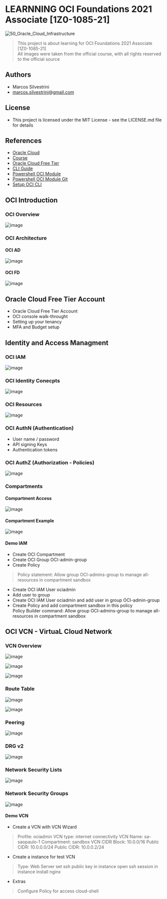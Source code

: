 # LEARNNING OCI Foundations 2021 Associate [1Z0-1085-21]

![50_Oracle_Cloud_Infrastructure](https://user-images.githubusercontent.com/62715900/135468618-d814c2ee-62d0-4be0-8240-578945d4b62c.png)

>This project is about learning for OCI Foundations 2021 Associate [1Z0-1085-21]\
>All images were taken from the official course, with all rights reserved to the official source

## Authors

- Marcos Silvestrini
- marcos.silvestrini@gmail.com

## License

- This project is licensed under the MIT License - see the LICENSE.md file for details

## References

- [Oracle Cloud](https://www.oracle.com/cloud/)
- [Course](https://learn.oracle.com/ols/learning-path/become-an-oci-foundation-associate/35644/98057)
- [Oracle Cloud Free Tier](https://www.oracle.com/cloud/free/)
- [CLI Guide](https://docs.oracle.com/en-us/iaas/Content/API/SDKDocs/cliinstall.htm#configfile)
- [Powershell OCI Module](https://docs.oracle.com/en-us/iaas/Content/API/SDKDocs/powershellgettingstarted.htm)
- [Powershell OCI Module Git](https://github.com/oracle/oci-powershell-modules)
- [Setup OCI CLI](https://borysneselovskyi.wordpress.com/2019/06/25/install-and-configure-oracle-cloud-cli-on-the-oracle-linux-7-4/)

## OCI Introduction

### OCI Overview

![image](https://user-images.githubusercontent.com/62715900/135547108-fed99620-564c-449f-8177-018440dfd22e.png)

### OCI Architecture

#### OCI AD

![image](https://user-images.githubusercontent.com/62715900/135547240-f7e6e4a6-a712-4a66-80f5-8d3958bca889.png)

#### OCI FD

![image](https://user-images.githubusercontent.com/62715900/135547358-699894ca-1493-44db-9983-da057c376375.png)

## Oracle Cloud Free Tier Account

- Oracle Cloud Free Tier Account
- OCI console walk-throught
- Setting up your tenancy
- MFA and Budget setup

## Identity and Access Managment

### OCI IAM

![image](https://user-images.githubusercontent.com/62715900/135934982-91a01b36-c61b-40fc-98b3-e4ec52082cbd.png)

### OCI Identity Conecpts

![image](https://user-images.githubusercontent.com/62715900/135935744-825e61c3-2add-4176-8014-08f36dee3b7c.png)

### OCI Resources

![image](https://user-images.githubusercontent.com/62715900/135936266-54fb8a6b-47e5-40f7-b379-c10c2d99da23.png)

### OCI AuthN (Authentication)

- User name / password
- API signing Keys
- Authentication tokens

### OCI AuthZ (Authorization - Policies)

![image](https://user-images.githubusercontent.com/62715900/135936887-4abc9014-e8e1-4fcb-8b29-4cd3bd1766fa.png)

### Compartments

#### Compartment Access

![image](https://user-images.githubusercontent.com/62715900/135937784-3184914f-7e93-4c68-8ae4-29da71dd4aa7.png)

#### Compartment Example

![image](https://user-images.githubusercontent.com/62715900/135938009-78b5345d-affc-44fd-97be-6099363c3042.png)

#### Demo IAM

- Create OCI Compartment
- Create OCI Group OCI-admin-group
- Create Policy

>Policy statement: Allow group OCI-admins-group to manage all-resources in compartment sandbox

- Create OCI IAM User ociadmin
- Add user to group
- Create OCI IAM User ociadmin and add user in group OCI-admin-group
- Create Policy and add compartment sandbox in this policy\
Policy Builder command: Allow group OCI-admins-group to manage all-resources in compartment sandbox

## OCI VCN - VirtuaL Cloud Network

### VCN Overview

![image](https://user-images.githubusercontent.com/62715900/137231938-ddd82c4d-6fa1-47de-8fd5-0ef02818afaa.png)

![image](https://user-images.githubusercontent.com/62715900/137231369-32ded426-83d7-486d-a0ce-d929bfb8c117.png)

![image](https://user-images.githubusercontent.com/62715900/137231484-c7bd80b7-8566-4053-83b1-3a4404fdde30.png)

### Route Table

![image](https://user-images.githubusercontent.com/62715900/137232961-ccd519c1-fc90-4dd8-a8d5-2de13ed08c22.png)

![image](https://user-images.githubusercontent.com/62715900/137233021-aa079410-7688-4b68-a061-cf44c80dcdf0.png)

### Peering

![image](https://user-images.githubusercontent.com/62715900/137233188-53523d26-10cb-4a36-bca2-5b353ccce5cb.png)

### DRG v2

![image](https://user-images.githubusercontent.com/62715900/137233276-76995f43-2534-4dd1-a324-d6b97abef750.png)

### Network Security Lists

![image](https://user-images.githubusercontent.com/62715900/137407285-e850ffd2-f370-4331-8ab0-9c71cf94d948.png)

### Network Security Groups

![image](https://user-images.githubusercontent.com/62715900/137407534-518bc12d-f0ab-4628-80e7-ff4d098f7a79.png)

#### Demo VCN

- Create a VCN with VCN Wizard

>Profile: ociadmin
>VCN type: internet connectivity
>VCN Name: sa-saopaulo-1
>Compartment: sandbox
>VCN CIDR Block: 10.0.0/16
>Public CIDR: 10.0.0.0/24
>Public CIDR: 10.0.0.2/24

- Create a instance for test VCN

>Type: Web Server
>set ssh public key in instance
>open ssh session in instance
>install nginx

- Extras

>Configure Policy for access cloud-shell
